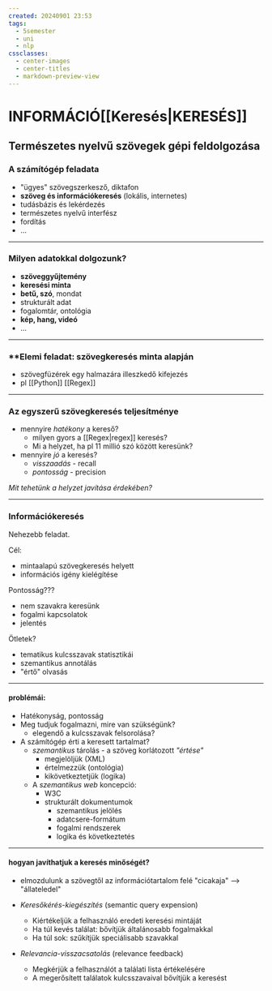 ```yaml
---
created: 20240901 23:53
tags:
  - 5semester
  - uni
  - nlp
cssclasses:
  - center-images
  - center-titles
  - markdown-preview-view
---
```


# INFORMÁCIÓ[[Keresés|KERESÉS]]

## Természetes nyelvű szövegek gépi feldolgozása


### **A számítógép feladata**

- "ügyes" szövegszerkesző, diktafon
- **szöveg és információkeresés** (lokális, internetes)
- tudásbázis és lekérdezés
- természetes nyelvű interfész
- fordítás
- ...

---

### **Milyen adatokkal dolgozunk?**

- **szöveggyűjtemény**
- **keresési minta**
- **betű, szó**, mondat
- strukturált adat
- fogalomtár, ontológia
- **kép, hang, videó**
- ...

---

### **Elemi feladat: szövegkeresés minta alapján

- szövegfüzérek egy halmazára illeszkedő kifejezés
- pl [[Python]] [[Regex]]

---

### **Az egyszerű szövegkeresés teljesítménye**

- mennyire *hatékony* a kereső?
	- milyen gyors a [[Regex|regex]] keresés?
	- Mi a helyzet, ha pl 11 millió szó között keresünk?
- mennyire *jó* a keresés?
	- *visszaadás* - recall
	- *pontosság* - precision

*Mit tehetünk a helyzet javítása érdekében?*


---

### **Információkeresés**
Nehezebb feladat.

Cél: 
- mintaalapú szövegkeresés helyett
- információs igény kielégítése

Pontosság???
- nem szavakra keresünk
- fogalmi kapcsolatok
- jelentés

Ötletek?
- tematikus kulcsszavak statisztikái
- szemantikus annotálás
- "értő" olvasás

----

#### problémái:

- Hatékonyság, pontosság
- Meg tudjuk fogalmazni, mire van szükségünk?
	- elegendő a kulcsszavak felsorolása?
- A számítógép érti a keresett tartalmat?
	- *szemantikus* tárolás - a szöveg korlátozott *"értése"*
		- megjelöljük (XML)
		- értelmezzük (ontológia)
		- kikövetkeztetjük (logika)
	- A *szemantikus web* koncepció:
		- W3C
		- strukturált dokumentumok
			- szemantikus jelölés
			- adatcsere-formátum
			- fogalmi rendszerek
			- logika és következtetés

----

#### hogyan javíthatjuk a keresés minőségét?

- elmozdulunk a szövegtől az információtartalom felé
	"cicakaja" --> "állateledel"

- *Keresőkérés-kiegészítés* (semantic query expension)
	- Kiértékeljük a felhasználó eredeti keresési mintáját
	- Ha túl kevés találat: bővítjük általánosabb fogalmakkal
	- Ha túl sok: szűkítjük speciálisabb szavakkal
- *Relevancia-visszacsatolás* (relevance feedback)
	- Megkérjük a felhasználót a találati lista értékelésére
	- A megerősített találatok kulcsszavaival bővítjük a keresést